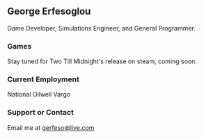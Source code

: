 ## George Erfesoglou

Game Developer,
Simulations Engineer,
and General Programmer.

### Games

Stay tuned for Two Till Midnight's release on steam, coming soon. 

### Current Employment

National Oilwell Vargo

### Support or Contact

Email me at gerfeso@live.com
